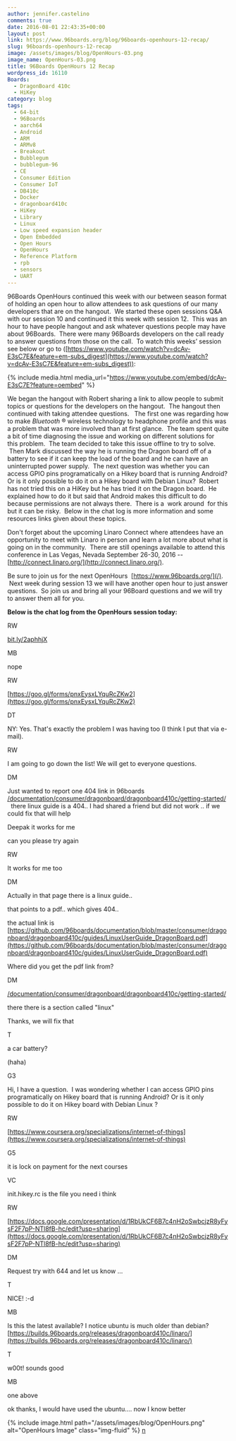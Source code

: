 ```yaml
---
author: jennifer.castelino
comments: true
date: 2016-08-01 22:43:35+00:00
layout: post
link: https://www.96boards.org/blog/96boards-openhours-12-recap/
slug: 96boards-openhours-12-recap
image: /assets/images/blog/OpenHours-03.png
image_name: OpenHours-03.png
title: 96Boards OpenHours 12 Recap
wordpress_id: 16110
Boards:
  - DragonBoard 410c
  - HiKey
category: blog
tags:
  - 64-bit
  - 96Boards
  - aarch64
  - Android
  - ARM
  - ARMv8
  - Breakout
  - Bubblegum
  - bubblegum-96
  - CE
  - Consumer Edition
  - Consumer IoT
  - DB410c
  - Docker
  - dragonboard410c
  - HiKey
  - Library
  - Linux
  - Low speed expansion header
  - Open Embedded
  - Open Hours
  - OpenHours
  - Reference Platform
  - rpb
  - sensors
  - UART
---
```


96Boards OpenHours continued this week with our between season format of holding an open hour to allow attendees to ask questions of our many developers that are on the hangout.  We started these open sessions Q&A with our session 10 and continued it this week with session 12.  This was an hour to have people hangout and ask whatever questions people may have about 96Boards.  There were many 96Boards developers on the call ready to answer questions from those on the call.  To watch this weeks’ session see below or go to ([https://www.youtube.com/watch?v=dcAv-E3sC7E&feature=em-subs_digest](https://www.youtube.com/watch?v=dcAv-E3sC7E&feature=em-subs_digest)):

{% include media.html media_url="https://www.youtube.com/embed/dcAv-E3sC7E?feature=oembed" %}

We began the hangout with Robert sharing a link to allow people to submit topics or questions for the developers on the hangout.  The hangout then continued with taking attendee questions.   The first one was regarding how to make _Bluetooth_ ® wireless technology to headphone profile and this was a problem that was more involved than at first glance.  The team spent quite a bit of time diagnosing the issue and working on different solutions for this problem.  The team decided to take this issue offline to try to solve.  Then Mark discussed the way he is running the Dragon board off of a battery to see if it can keep the load of the board and he can have an uninterrupted power supply.  The next question was whether you can access GPIO pins programatically on a Hikey board that is running Android? Or is it only possible to do it on a Hikey board with Debian Linux?  Robert has not tried this on a HiKey but he has tried it on the Dragon board.  He explained how to do it but said that Android makes this difficult to do because permissions are not always there.  There is a  work around  for this but it can be risky.  Below in the chat log is more information and some resources links given about these topics.

Don't forget about the upcoming Linaro Connect where attendees have an opportunity to meet with Linaro in person and learn a lot more about what is going on in the community.  There are still openings available to attend this conference in Las Vegas, Nevada September 26-30, 2016 --[http://connect.linaro.org/](http://connect.linaro.org/).

Be sure to join us for the next OpenHours  [https://www.96boards.org/](/).  Next week during session 13 we will have another open hour to just answer questions.  So join us and bring all your 96Board questions and we will try to answer them all for you.

**Below is the chat log from the OpenHours session today:**

RW

[bit.ly/2aphhjX](http://bit.ly/2aphhjX)

MB

nope

RW

[https://goo.gl/forms/pnxEysxLYquRcZKw2](https://goo.gl/forms/pnxEysxLYquRcZKw2)

DT

NY: Yes. That's exactly the problem I was having too (I think I put that via e-mail).

RW

I am going to go down the list! We will get to everyone questions.

DM

Just wanted to report one 404 link in 96boards [/documentation/consumer/dragonboard/dragonboard410c/getting-started/](/documentation/consumer/dragonboard/dragonboard410c/getting-started/)   there linux guide is a 404.. I had shared a friend but did not work .. if we could fix that will help

Deepak it works for me

can you please try again

RW

It works for me too

DM

Actually in that page there is a linux guide..

that points to a pdf.. which gives 404..

the actual link is [https://github.com/96boards/documentation/blob/master/consumer/dragonboard/dragonboard410c/guides/LinuxUserGuide_DragonBoard.pdf](https://github.com/96boards/documentation/blob/master/consumer/dragonboard/dragonboard410c/guides/LinuxUserGuide_DragonBoard.pdf)

Where did you get the pdf link from?

DM

[/documentation/consumer/dragonboard/dragonboard410c/getting-started/](/documentation/consumer/dragonboard/dragonboard410c/getting-started/)

there there is a section called "linux"

Thanks, we will fix that

T

a car battery?

(haha)

G3

Hi, I have a question.  I was wondering whether I can access GPIO pins programatically on Hikey board that is running Android? Or is it only possible to do it on Hikey board with Debian Linux ?

RW

[https://www.coursera.org/specializations/internet-of-things](https://www.coursera.org/specializations/internet-of-things)

G5

it is lock on payment for the next courses

VC

init.hikey.rc is the file you need i think

RW

[https://docs.google.com/presentation/d/1RbUkCF6B7c4nH2oSwbcjzR8yFysF2F7pP-NTl8fB-hc/edit?usp=sharing](https://docs.google.com/presentation/d/1RbUkCF6B7c4nH2oSwbcjzR8yFysF2F7pP-NTl8fB-hc/edit?usp=sharing)

DM

Request try with 644 and let us know ...

T

NICE! :-d

MB

Is this the latest available? I notice ubuntu is much older than debian? [https://builds.96boards.org/releases/dragonboard410c/linaro/](https://builds.96boards.org/releases/dragonboard410c/linaro/)

T

w00t! sounds good

MB

one above

ok thanks, I would have used the ubuntu.... now I know better

{% include image.html path="/assets/images/blog/OpenHours.png" alt="OpenHours Image" class="img-fluid" %}
[n](/blog/installing-docker-aarch64-96boards-ce/)
